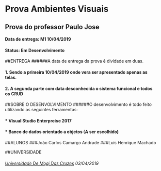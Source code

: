 # **Prova Ambientes Visuais**
## Prova do professor Paulo Jose
#### Data de entrega: M1 10/04/2019
#### Status: **Em Desenvolvimento**

##ENTREGA
######A data de entrega da prova é dividade em duas.
#### 1. Sendo a primeira **10/04/2019** onde vera ser apresentado apenas as telas.
#### 2. A segunda parte com data desconhecida o sistema funcional e todos os CRUD

##SOBRE O DESENVOLVIMENTO
######O desenvolvimento é todo feito utilizando as seguintes ferramentas:
#### * Visual Studio Enterpreise 2017
#### * Banco de dados orientado a objetos (A ser escolhido)

##ALUNOS
###João Carlos Camargo Andrade
###Luis Henrique Machado

##UNIVERSIDADE
###### [Universidade De Mogi Das Cruzes](http://www.umc.br) 03/04/2019	
